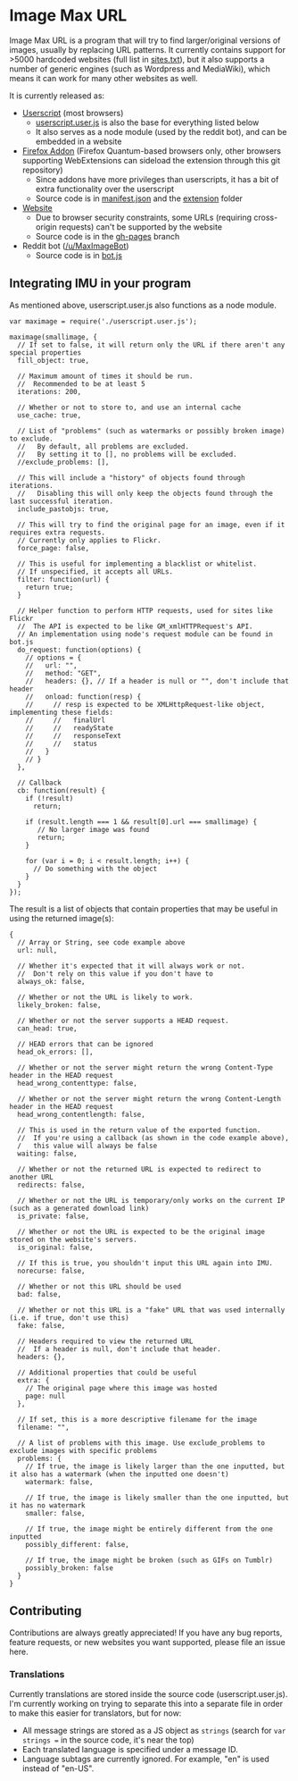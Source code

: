 # Image Max URL

Image Max URL is a program that will try to find larger/original versions of images, usually by replacing URL patterns.
It currently contains support for >5000 hardcoded websites (full list in [sites.txt](https://github.com/qsniyg/maxurl/blob/master/sites.txt)),
but it also supports a number of generic engines (such as Wordpress and MediaWiki), which means it can work for many other websites as well.

It is currently released as:

 * [Userscript](https://greasyfork.org/en/scripts/36662-image-max-url) (most browsers)
   * [userscript.user.js](https://github.com/qsniyg/maxurl/blob/master/userscript.user.js) is also the base for everything listed below
   * It also serves as a node module (used by the reddit bot), and can be embedded in a website
 * [Firefox Addon](https://addons.mozilla.org/en-US/firefox/addon/image-max-url/) (Firefox Quantum-based browsers only, other browsers supporting WebExtensions can sideload the extension through this git repository)
   * Since addons have more privileges than userscripts, it has a bit of extra functionality over the userscript
   * Source code is in [manifest.json](https://github.com/qsniyg/maxurl/blob/master/manifest.json) and the [extension](https://github.com/qsniyg/maxurl/tree/master/extension) folder
 * [Website](https://qsniyg.github.io/maxurl/)
   * Due to browser security constraints, some URLs (requiring cross-origin requests) can't be supported by the website
   * Source code is in the [gh-pages](https://github.com/qsniyg/maxurl/tree/gh-pages) branch
 * Reddit bot ([/u/MaxImageBot](https://www.reddit.com/user/MaxImageBot/))
   * Source code is in [bot.js](https://github.com/qsniyg/maxurl/blob/master/bot.js)

## Integrating IMU in your program

As mentioned above, userscript.user.js also functions as a node module.

    var maximage = require('./userscript.user.js');

    maximage(smallimage, {
      // If set to false, it will return only the URL if there aren't any special properties
      fill_object: true,

      // Maximum amount of times it should be run.
      //  Recommended to be at least 5
      iterations: 200,

      // Whether or not to store to, and use an internal cache
      use_cache: true,

      // List of "problems" (such as watermarks or possibly broken image) to exclude.
      //   By default, all problems are excluded.
      //   By setting it to [], no problems will be excluded.
      //exclude_problems: [],

      // This will include a "history" of objects found through iterations.
      //   Disabling this will only keep the objects found through the last successful iteration.
      include_pastobjs: true,

      // This will try to find the original page for an image, even if it requires extra requests.
      // Currently only applies to Flickr.
      force_page: false,

      // This is useful for implementing a blacklist or whitelist.
      // If unspecified, it accepts all URLs.
      filter: function(url) {
        return true;
      }

      // Helper function to perform HTTP requests, used for sites like Flickr
      //  The API is expected to be like GM_xmlHTTPRequest's API.
      // An implementation using node's request module can be found in bot.js
      do_request: function(options) {
        // options = {
        //   url: "",
        //   method: "GET",
        //   headers: {}, // If a header is null or "", don't include that header
        //   onload: function(resp) {
        //     // resp is expected to be XMLHttpRequest-like object, implementing these fields:
        //     //   finalUrl
        //     //   readyState
        //     //   responseText
        //     //   status
        //   }
        // }
      },

      // Callback
      cb: function(result) {
        if (!result)
          return;

        if (result.length === 1 && result[0].url === smallimage) {
           // No larger image was found
           return;
        }

        for (var i = 0; i < result.length; i++) {
          // Do something with the object
        }
      }
    });

The result is a list of objects that contain properties that may be useful in using the returned image(s):

    {
      // Array or String, see code example above
      url: null,

      // Whether it's expected that it will always work or not.
      //  Don't rely on this value if you don't have to
      always_ok: false,

      // Whether or not the URL is likely to work.
      likely_broken: false,

      // Whether or not the server supports a HEAD request.
      can_head: true,

      // HEAD errors that can be ignored
      head_ok_errors: [],

      // Whether or not the server might return the wrong Content-Type header in the HEAD request
      head_wrong_contenttype: false,

      // Whether or not the server might return the wrong Content-Length header in the HEAD request
      head_wrong_contentlength: false,

      // This is used in the return value of the exported function.
      //  If you're using a callback (as shown in the code example above),
      /   this value will always be false
      waiting: false,

      // Whether or not the returned URL is expected to redirect to another URL
      redirects: false,

      // Whether or not the URL is temporary/only works on the current IP (such as a generated download link)
      is_private: false,

      // Whether or not the URL is expected to be the original image stored on the website's servers.
      is_original: false,

      // If this is true, you shouldn't input this URL again into IMU.
      norecurse: false,

      // Whether or not this URL should be used
      bad: false,

      // Whether or not this URL is a "fake" URL that was used internally (i.e. if true, don't use this)
      fake: false,

      // Headers required to view the returned URL
      //  If a header is null, don't include that header.
      headers: {},

      // Additional properties that could be useful
      extra: {
        // The original page where this image was hosted
        page: null
      },

      // If set, this is a more descriptive filename for the image
      filename: "",

      // A list of problems with this image. Use exclude_problems to exclude images with specific problems
      problems: {
        // If true, the image is likely larger than the one inputted, but it also has a watermark (when the inputted one doesn't)
        watermark: false,

        // If true, the image is likely smaller than the one inputted, but it has no watermark
        smaller: false,

        // If true, the image might be entirely different from the one inputted
        possibly_different: false,

        // If true, the image might be broken (such as GIFs on Tumblr)
        possibly_broken: false
      }
    }

## Contributing

Contributions are always greatly appreciated! If you have any bug reports, feature requests, or new websites you want supported,
please file an issue here.

### Translations

Currently translations are stored inside the source code (userscript.user.js). I'm currently working on trying to separate this into a separate
file in order to make this easier for translators, but for now:

 * All message strings are stored as a JS object as `strings` (search for `var strings =` in the source code, it's near the top)
 * Each translated language is specified under a message ID.
 * Language subtags are currently ignored. For example, "en" is used instead of "en-US".
